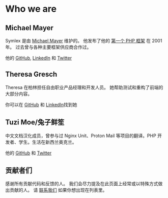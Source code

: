 # Who we are

## Michael Mayer ##

Symlex 是由 [Michael Mayer](https://blog.liquidbytes.net/about) 维护的。
他发布了他的 [第一个 PHP 框架](http://freshmeat.sourceforge.net/projects/awf) 在 2001 年。
过去曾与各种主要框架供应商合作过。

他的 [GitHub](https://github.com/lastzero), [LinkedIn](https://www.linkedin.com/in/michaelmayer11/) 和 [Twitter](https://twitter.com/lastzero)

## Theresa Gresch ##

Theresa 在柏林担任自由职业产品经理和开发人员。 她帮助测试和重构了前端的大部分内容。

你可以在 [GitHub](https://github.com/graciousgrey) 和 [LinkedIn](https://www.linkedin.com/in/theresa-gresch-886924103/)找到她

## Tuzi Moe/兔子鲜笙 ##

中文文档汉化成员，曾参与过 Nginx Unit、Proton Mail 等项目的翻译。PHP 开发者、学生。生活在新西兰奥克兰。

他的 [GitHub](https://github.com/tuzimoe) 和 [Twitter](https://twitter.com/tuzi_moe)

## 贡献者们 ##

感谢所有贡献代码和反馈的人。
我们会尽力提及在此页面上经常或以特殊方式做出贡献的人。
请 [联系我们](mailto:hello@symlex.org) 如果你想出现在列表里。
